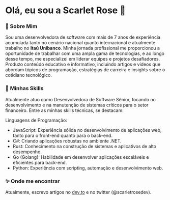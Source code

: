 <h1>Olá, eu sou a Scarlet Rose 👋</h1>

### **🌟 Sobre Mim**

Sou uma desenvolvedora de software com mais de 7 anos de experiência acumulada tanto no cenário nacional quanto internacional e atualmente trabalho no **Itaú Unibanco**. Minha jornada profissional me proporcionou a oportunidade de trabalhar com uma ampla gama de tecnologias, e ao longo desse tempo, me especializei em liderar equipes e projetos desafiadores. Produzo conteúdo educativo e informativo, incluindo artigos e vídeos que abordam tópicos de programação, estratégias de carreira e insights sobre o cotidiano tecnológico.

### 🚀 **Minhas Skills**

Atualmente atuo como Desenvolvedora de Software Sênior, focando no desenvolvimento e na manutenção de sistemas críticos para o setor financeiro. Entre as minhas skills técnicas, se destacam:

Linguagens de Programação:

- JavaScript: Experiência sólida no desenvolvimento de aplicações web, tanto para o front-end quanto para o back-end.
- C#: Criando aplicações robustas no ambiente .NET.
- Rust: Conhecimento na construção de sistemas e aplicativos de alto desempenho.
- Go (Golang): Habilidade em desenvolver aplicações escaláveis e eficientes para back-end.
- Python: Experiência com scripting, automação e desenvolvimento web.

### ✨ **Onde me encontrar**

Atualmente, escrevo artigos no [dev.to](https://dev.to/scarlet) e no twitter (@scarletrosedev).
